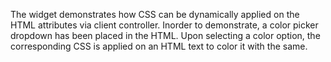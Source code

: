 The widget demonstrates how CSS can be dynamically applied on the HTML attributes via client controller. Inorder to demonstrate, a color picker dropdown has been placed in the HTML. Upon selecting a color option, the corresponding CSS is applied on an HTML text to color it with the same.
